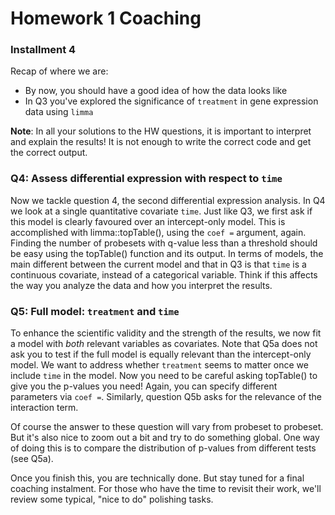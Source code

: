 Homework 1 Coaching
========================================================

### Installment 4

Recap of where we are:

* By now, you should have a good idea of how the data looks like
* In Q3 you've explored the significance of `treatment` in gene expression data using `limma`

**Note**: In all your solutions to the HW questions, it is important to interpret and explain the results! It is not enough to write the correct code and get the correct output.

### Q4: Assess differential expression with respect to `time`

Now we tackle question 4, the second differential expression analysis. In Q4 we look at a single quantitative covariate `time`. Just like Q3, we first ask if this model is clearly favoured over an intercept-only model. This is accomplished with limma::topTable(), using the `coef =` argument, again. Finding the number of probesets with q-value less than a threshold should be easy using the topTable() function and its output. In terms of models, the main different between the current model and that in Q3 is that `time` is a continuous covariate, instead of a categorical variable. Think if this affects the way you analyze the data and how you interpret the results.

### Q5: Full model: `treatment` and `time`

To enhance the scientific validity and the strength of the results, we now fit a model with *both* relevant variables as covariates. Note that Q5a does not ask you to test if the full model is equally relevant than the intercept-only model. We want to address whether `treatment` seems to matter once we include `time` in the model. Now you need to be careful asking topTable() to give you the p-values you need! Again, you can specify different parameters via `coef =`. Similarly, question Q5b asks for the relevance of the interaction term. 

Of course the answer to these question will vary from probeset to probeset. But it's also nice to zoom out a bit and try to do something global. One way of doing this is to compare the distribution of p-values from different tests (see Q5a).

Once you finish this, you are technically done. But stay tuned for a final coaching instalment. For those who have the time to revisit their work, we'll review some typical, "nice to do" polishing tasks.
